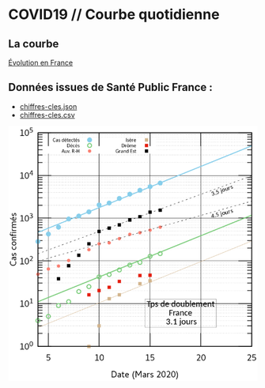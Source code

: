 # COVID19 // Courbe quotidienne

## La courbe
[Évolution en France](./covid19.png)

## Données issues de Santé Public France :

- [chiffres-cles.json](https://github.com/opencovid19-fr/data/raw/master/dist/chiffres-cles.json)
- [chiffres-cles.csv](https://github.com/opencovid19-fr/data/raw/master/dist/chiffres-cles.csv)

![alt text](./covid19.png?raw=true "Évolution en France")

<!---[logo]: https://github.com/adam-p/markdown-here/raw/master/src/common/images/icon48.png "Logo Title Text 2"
[./covid19.png]--->
